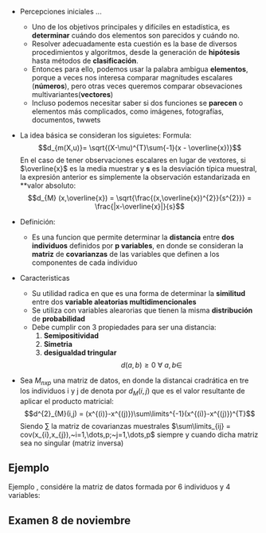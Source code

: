 - Percepciones iniciales ...
	- Uno de los objetivos principales y difíciles en estadística, es **determinar** cuándo dos elementos son parecidos y cuándo no.
	- Resolver adecuadamente esta cuestión es la base de diversos procedimientos y algoritmos, desde la generación de __hipótesis__ hasta métodos de __clasificación__.
	- Entonces para ello, podemos usar la palabra ambigua **elementos**, porque a veces nos interesa comparar magnitudes escalares (**números**), pero otras veces queremos comparar obsevaciones multivariantes(**vectores**)
	- Incluso podemos necesitar saber si dos funciones se **parecen** o elementos más complicados, como imágenes, fotografías, documentos, twwets
- La idea básica se consideran los siguietes:
Formula:
$$d_{m(X,u)}= \sqrt{(X-\mu)^{T}\sum{-1}(x - \overline{x})}$$
En el caso de tener observaciones escalares en lugar de vextores, si $\overline{x}$ es la media muestrar y **s** es la desviación típica muestral, la expresión anterior es simplemente la observación estandarizada en **valor absoluto:
$$d_{M} (x,\overline{x}) = \sqrt{\frac{(x,\overline{x})^{2}}{s^{2}}} = \frac{|x-\overline{x}|}{s}$$
- Definición:
	- Es una funcion que permite determinar la **distancia** entre **dos individuos** definidos por **p variables**, en donde se consideran la **matriz** de **covarianzas** de las variables que definen a los componentes de cada individuo
- Caracteristicas
	- Su utilidad radica en que es una forma de determinar la **similitud** entre dos **variable aleatorias multidimencionales**
	- Se utiliza con variables alearorias que tienen la misma **distribución** de **probabilidad**
	- Debe cumplir con 3 propiedades para ser una distancia: 
		1) **Semipositividad**
		2) **Simetria**
		3) **desigualdad tringular**
		$$d(a,b) \geq 0~\forall~a,b\in$$

- Sea $M_{nxp}$ una matriz de datos, en donde la distancai cradrática en tre los individuos i y j de denota por $d_{M}(i,j)$ que es el valor resultante de aplicar el producto matricial:
$$d^{2}_{M}(i,j) = (x^{(i)}-x^{(j)})\sum\limits^{-1}(x^{(i)}-x^{(j)})^{T}$$
Siendo $\sum\limits$ la matriz de covarianzas muestrales $\sum\limits_{ij} = cov(x_{i},x_{j}),~i=1,\dots,p;~j=1,\dots,p$ siempre y cuando dicha matriz sea no singular (matriz inversa)

## Ejemplo
Ejemplo , considére la matriz de datos formada por 6 individuos y 4 variables:
## Examen 8 de noviembre

